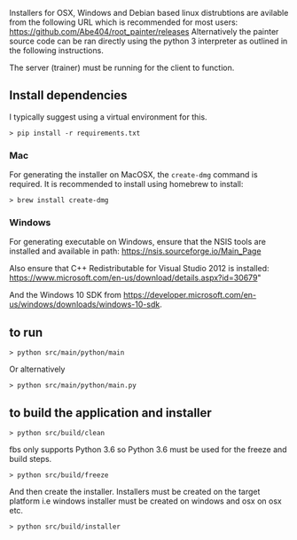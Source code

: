 
Installers for OSX, Windows and Debian based linux distrubtions are avilable from the following URL which is recommended for most users:
https://github.com/Abe404/root_painter/releases
Alternatively the painter source code can be ran directly using the python 3 interpreter as outlined in the following instructions.

The server (trainer) must be running for the client to function.

## Install dependencies 
I typically suggest using a virtual environment for this.

    > pip install -r requirements.txt

### Mac

For generating the installer on MacOSX, the `create-dmg` command is required. It is recommended to install using homebrew to install:

    > brew install create-dmg

### Windows

For generating executable on Windows, ensure that the NSIS tools are installed and available in path: https://nsis.sourceforge.io/Main_Page

Also ensure that C++ Redistributable for Visual Studio 2012 is installed: https://www.microsoft.com/en-us/download/details.aspx?id=30679"

And the Windows 10 SDK from https://developer.microsoft.com/en-us/windows/downloads/windows-10-sdk.

## to run

    > python src/main/python/main

Or alternatively 

    > python src/main/python/main.py

## to build the application and installer

    > python src/build/clean

fbs only supports Python 3.6 so Python 3.6 must be used for the freeze and build steps.

    > python src/build/freeze

And then create the installer. Installers must be created on the target platform i.e windows installer must be created on windows and osx on osx etc.

    > python src/build/installer
